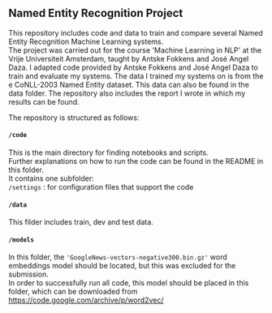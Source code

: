 ## Named Entity Recognition Project

This repository includes code and data to train and compare several Named Entity Recognition Machine Learning systems.  
The project was carried out for the course 'Machine Learning in NLP' at the Vrije Universiteit Amsterdam, taught by Antske Fokkens and José Angel Daza.
I adapted code provided by Antske Fokkens and José Angel Daza to train and evaluate my systems.
The data I trained my systems on is from the e CoNLL-2003 Named Entity dataset. This data can also be found in the data folder.
The repository also includes the report I wrote in which my results can be found.

The repository is structured as follows:

#### `/code`

This is the main directory for finding notebooks and scripts.  
Further explanations on how to run the code can be found in the README in this folder.  
It contains one subfolder:  
`/settings` : for configuration files that support the code  

#### `/data`

This filder includes train, dev and test data.

#### `/models`

In this folder, the `'GoogleNews-vectors-negative300.bin.gz'` word embeddings model should be located, but this was excluded for the submission.  
In order to successfully run all code, this model should be placed in this folder, which can be downloaded from https://code.google.com/archive/p/word2vec/

